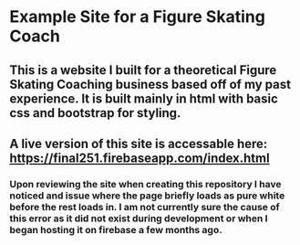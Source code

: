 # Example Site for a Figure Skating Coach

## This is a website I built for a theoretical Figure Skating Coaching business based off of my past experience. It is built mainly in html with basic css and bootstrap for styling.

## A live version of this site is accessable here: https://final251.firebaseapp.com/index.html

### Upon reviewing the site when creating this repository I have noticed and issue where the page briefly loads as pure white before the rest loads in. I am not currently sure the cause of this error as it did not exist during development or when I began hosting it on firebase a few months ago.
